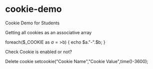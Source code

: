 # cookie-demo
Cookie Demo for Students

Getting all cookies as an associative array

foreach($_COOKIE as $a=>$b) {
  echo $a."-".$b;
}

Check Cookie is enabled or not?

Delete cookie
setcookie("Cookie Name","Cookie Value",time()-3600);
